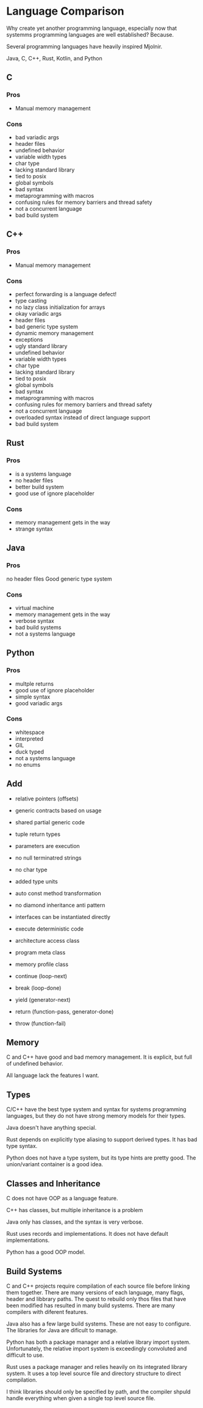 # Language Comparison

Why create yet another programming language, especially now that systemms
programming languages are well established? Because.

Several programming languages have heavily inspired Mjolnir.

Java, C, C++, Rust, Kotlin, and Python

## C

### Pros

- Manual memory management

### Cons

- bad variadic args
- header files
- undefined behavior
- variable width types
- char type
- lacking standard library
- tied to posix
- global symbols
- bad syntax
- metaprogramming with macros
- confusing rules for memory barriers and thread safety
- not a concurrent language
- bad build system

## C++

### Pros

- Manual memory management

### Cons

- perfect forwarding is a language defect!
- type casting
- no lazy class initialization for arrays
- okay variadic args
- header files
- bad generic type system
- dynamic memory management
- exceptions
- ugly standard library
- undefined behavior
- variable width types
- char type
- lacking standard library
- tied to posix
- global symbols
- bad syntax
- metaprogramming with macros
- confusing rules for memory barriers and thread safety
- not a concurrent language
- overloaded syntax instead of direct language support
- bad build system

## Rust

### Pros

- is a systems language
- no header files
- better build system
- good use of ignore placeholder

### Cons

- memory management gets in the way
- strange syntax

## Java

### Pros

no header files
Good generic type system

### Cons

- virtual machine
- memory management gets in the way
- verbose syntax
- bad build systems
- not a systems language

## Python

### Pros

- multple returns
- good use of ignore placeholder
- simple syntax
- good variadic args

### Cons

- whitespace
- interpreted
- GIL
- duck typed
- not a systems language
- no enums

## Add

- relative pointers (offsets)
- generic contracts based on usage
- shared partial generic code
- tuple return types
- parameters are execution
- no null terminatred strings
- no char type
- added type units

- auto const method transformation

- no diamond inheritance anti pattern
- interfaces can be instantiated directly
- execute deterministic code

- architecture access class
- program meta class
- memory profile class

- continue (loop-next)
- break (loop-done)

- yield (generator-next)

- return (function-pass, generator-done)
- throw (function-fail)

## Memory

C and C++ have good and bad memory management. It is explicit, but full of undefined behavior.

All language lack the features I want.

## Types

C/C++ have the best type system and syntax for systems programming languages,
but they do not have strong memory models for their types.

Java doesn't have anything special.

Rust depends on explicitly type aliasing to support derived types. It has bad type syntax.

Python does not have a type system, but its type hints are pretty good. The union/variant container is a good idea.

## Classes and Inheritance

C does not have OOP as a language feature.

C++ has classes, but multiple inheritance is a problem

Java only has classes, and the syntax is very verbose.

Rust uses records and implementations. It does not have default implementations.

Python has a good OOP model.

## Build Systems

C and C++ projects require compilation of each source file before linking them together.
There are many versions of each language, many flags, header and libbrary paths.
The quest to rebuild only thos files that have been modified has resulted in many build
systems. There are many compilers with diferent features.

Java also has a few large build systems. These are not easy to configure. The libraries for Java
are dificult to manage.

Python has both a package manager and a relative library import system. Unfortunately,
the relative import system is exceedingly convoluted and difficult to use.

Rust uses a package manager and relies heavily on its integrated library system. It uses a top level
source file and directory structure to direct compilation.

I think libraries should only be specified by path, and the compiler shpuld handle everything
when given a single top level source file.
